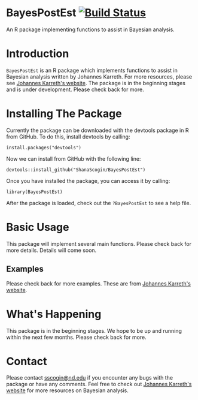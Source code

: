 # BayesPostEst [![Build Status](https://travis-ci.com/ShanaScogin/BayesPostEst.svg?branch=master)](https://travis-ci.com/ShanaScogin/BayesPostEst)
An R package implementing functions to assist in Bayesian analysis.

# Introduction
`BayesPostEst` is an R package which implements functions to assist in Bayesian analysis written by Johannes Karreth. For more resources, please see [Johannes Karreth's website](http://www.jkarreth.net/index.html). The package is in the beginning stages and is under development. Please check back for more.

# Installing The Package
Currently the package can be downloaded with the devtools package in R from GitHub. To do this, install devtools by calling:

```
install.packages("devtools")
```

Now we can install from GitHub with the following line:

```
devtools::install_github("ShanaScogin/BayesPostEst")
```

Once you have installed the package, you can access it by calling:

```
library(BayesPostEst)
```
After the package is loaded, check out the `?BayesPostEst` to see a help file. 

# Basic Usage
This package will implement several main functions. Please check back for more details. Details will come soon. 

## Examples
Please check back for more examples. These are from [Johannes Karreth's website](http://www.jkarreth.net/index.html).

# What's Happening
This package is in the beginning stages. We hope to be up and running within the next few months. Please check back for more.

# Contact
Please contact sscogin@nd.edu if you encounter any bugs with the package or have any comments. Feel free to check out [Johannes Karreth's website](http://www.jkarreth.net/index.html) for more resources on Bayesian analysis. 
